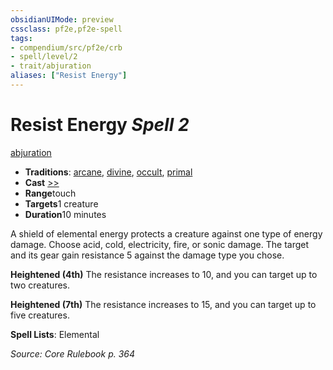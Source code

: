 ```yaml
---
obsidianUIMode: preview
cssclass: pf2e,pf2e-spell
tags:
- compendium/src/pf2e/crb
- spell/level/2
- trait/abjuration
aliases: ["Resist Energy"]
---
```

# Resist Energy *Spell 2*   
[abjuration](rules/traits/abjuration.md)  

- **Traditions**: [arcane](rules/traits/arcane.md), [divine](rules/traits/divine.md), [occult](rules/traits/occult.md), [primal](rules/traits/primal.md)
- **Cast** [>>](rules/core-rulebook/chapter-9-playing-the-game.md#Actions "Two-Action") 
- **Range**touch
- **Targets**1 creature
- **Duration**10 minutes

A shield of elemental energy protects a creature against one type of energy damage. Choose acid, cold, electricity, fire, or sonic damage. The target and its gear gain resistance 5 against the damage type you chose.

**Heightened (4th)** The resistance increases to 10, and you can target up to two creatures.

**Heightened (7th)** The resistance increases to 15, and you can target up to five creatures.

**Spell Lists**: Elemental

*Source: Core Rulebook p. 364*